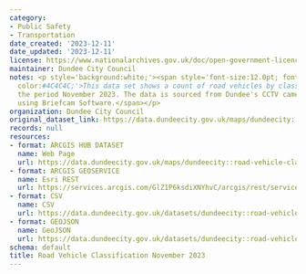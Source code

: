 ```yaml
---
category:
- Public Safety
- Transportation
date_created: '2023-12-11'
date_updated: '2023-12-11'
license: https://www.nationalarchives.gov.uk/doc/open-government-licence/version/3/
maintainer: Dundee City Council
notes: <p style='background:white;'><span style='font-size:12.0pt; font-family:&quot;Arial&quot;,sans-serif;
  color:#4C4C4C;'>This data set shows a count of road vehicles by classification for
  the period November 2023. The data is sourced from Dundee's CCTV cameras analysed
  using Briefcam Software.</span></p>
organization: Dundee City Council
original_dataset_link: https://data.dundeecity.gov.uk/maps/dundeecity::road-vehicle-classification-november-2023
records: null
resources:
- format: ARCGIS HUB DATASET
  name: Web Page
  url: https://data.dundeecity.gov.uk/maps/dundeecity::road-vehicle-classification-november-2023
- format: ARCGIS GEOSERVICE
  name: Esri REST
  url: https://services.arcgis.com/GlZ1P6ksdiXNYhvC/arcgis/rest/services/Road_Vehicle_Classification_November_2023/FeatureServer/0
- format: CSV
  name: CSV
  url: https://data.dundeecity.gov.uk/datasets/dundeecity::road-vehicle-classification-november-2023.csv?where=1=1
- format: GEOJSON
  name: GeoJSON
  url: https://data.dundeecity.gov.uk/datasets/dundeecity::road-vehicle-classification-november-2023.geojson?where=1=1
schema: default
title: Road Vehicle Classification November 2023
---
```

